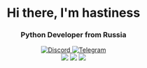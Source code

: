 <div id="header" align="center">
  <h1>Hi there, I'm hastiness</h1>
  <h3>Python Developer from Russia</h3>
</div>
<div id="socials" align="center">
  <a href="https://discord.gg/adora">
    <img src="https://img.shields.io/badge/Discord-blue?style=for-the-badge&logo=discord&logoColor=white" alt="Discord"/>
  </a>
  <a href="https://t.me/fxcke">
    <img src="https://img.shields.io/badge/Telegram-blue?style=for-the-badge&logo=telegram&logoColor=white" alt="Telegram"/>
  </a>
</div>
<div id="stat" align="center">
  <img src="http://github-profile-summary-cards.vercel.app/api/cards/profile-details?username=devhastiness&theme=github_dark"/>
  <img src="http://github-profile-summary-cards.vercel.app/api/cards/most-commit-language?username=devhastiness&theme=github_dark"/>
  <img src="http://github-profile-summary-cards.vercel.app/api/cards/stats?username=devhastiness&theme=github_dark)"/>
</div>

